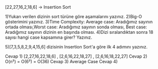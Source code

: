 [22,27,16,2,18,6] -> Insertion Sort

1)Yukarı verilen dizinin sort türüne göre aşamalarını yazınız.
2)Big-O gösterimini yazınız.
3)Time Complexity: Average case: Aradığımız sayının ortada olması,Worst case: Aradığımız sayının sonda olması, Best case: Aradığımız sayının dizinin en başında olması.
4)Dizi sıralandıktan sonra 18 sayısı hangi case kapsamına girer? Yazınız.


5)[7,3,5,8,2,9,4,15,6] dizisinin Insertion Sort'a göre ilk 4 adımını yazınız.



Cevap 1) [2,27,16,22,18,6] , [2,6,16,22,18,27] , [2,6,16,18,22,27]
Cevap 2) O(n²) = O(6²) = O(36)
Cevap 3) Average Case
Cevap 4)

